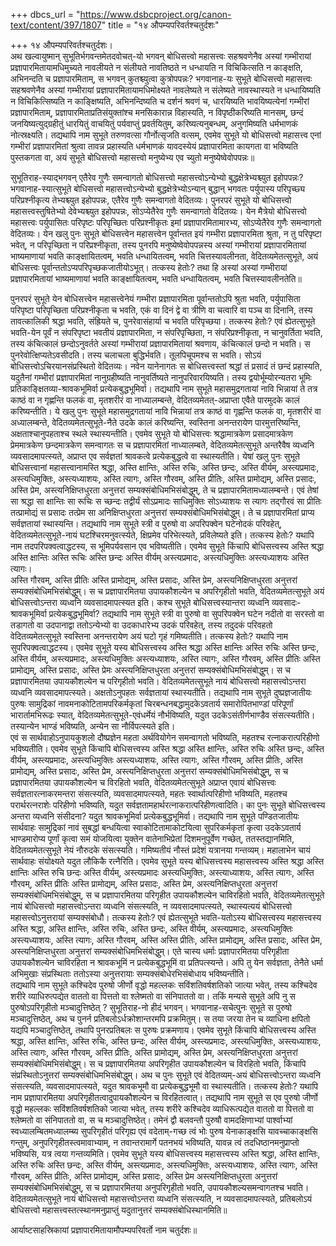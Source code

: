 +++
dbcs_url = "https://www.dsbcproject.org/canon-text/content/397/1807"
title = "१४ औपम्यपरिवर्तश्चतुर्दशः"

+++
१४ औपम्यपरिवर्तश्चतुर्दशः।  
अथ खल्वायुष्मान् सुभूतिर्भगवन्तमेतदवोचत्-यो भगवन् बोधिसत्त्वो महासत्त्वः सहश्रवणेनैव अस्यां गम्भीरायां प्रज्ञापारमितायामधिमुच्यते नावलीयते न संलीयते नावतिष्ठते न धन्धायति न विचिकित्सति न काङ्क्षति, अभिनन्दति च प्रज्ञापारमिताम्, स भगवन् कुतश्च्युत्वा कुत्रोपपन्नः? भगवानाह-यः सुभूते बोधिसत्त्वो महासत्त्वः सहश्रवणेनैव अस्यां गम्भीरायां प्रज्ञापारमितायामधिमोक्ष्यते नावलेष्यते न संलेष्यते नावस्थास्यते न धन्धायिष्यति न विचिकित्सिष्यति न काङ्क्षिष्यति, अभिनन्दिष्यति च दर्शनं श्रवणं च, धारयिष्यति भावयिष्यत्येनां गम्भीरां प्रज्ञापारमिताम्, प्रज्ञापारमिताप्रतिसंयुक्तांश्च मनसिकारान्न विहास्यति, न विपृष्ठीकरिष्यति मानसम्, छन्दं जनयिष्यत्युद्ग्रहीतुं धारयितुं वाचयितुं पर्यवाप्तुं प्रवर्तयितुम्, करिष्यत्यनुबन्धम्, अनुगमिष्यति धर्मभाणकं नोत्स्रक्ष्यति। तद्यथापि नाम सुभूते तरुणवत्सा गौर्नोत्सृजति वत्सम्, एवमेव सुभूते यो बोधिसत्त्वो महासत्त्व एनां गम्भीरां प्रज्ञापारमितां श्रुत्वा तावन्न प्रहास्यति धर्मभाणकं यावदस्येयं प्रज्ञापारमिता कायगता वा भविष्यति पुस्तकगता वा, अयं सुभूते बोधिसत्त्वो महासत्त्वो मनुष्येभ्य एव च्युतो मनुष्येष्वेवोपपन्नः॥

सुभूतिराह-स्याद्भगवन् एतैरेव गुणैः समन्वागतो बोधिसत्त्वो महासत्त्वोऽन्येभ्यो बुद्धक्षेत्रेभ्यश्च्युत इहोपपन्नः? भगवानाह-स्यात्सुभूते बोधिसत्त्वो महासत्त्वोऽन्येभ्यो बुद्धक्षेत्रेभ्योऽन्यान् बुद्धान् भगवतः पर्युपास्य परिपृच्छ्य परिप्रश्नीकृत्य तेभ्यश्च्युत इहोपपन्नः, एतैरेव गुणैः समन्वागतो वेदितव्यः। पुनरपरं सुभूते यो बोधिसत्त्वो महासत्त्वस्तुषितेभ्यो देवेभ्यश्च्युत इहोपपन्नः, सोऽप्येतैरेव गुणैः समन्वागतो वेदितव्यः। येन मैत्रेयो बोधिसत्त्वो महासत्त्वः पर्युपासितः परिपृष्टः परिपृच्छितः परिप्रश्नीकृतः इमां प्रज्ञापारमितामारभ्य, सोऽप्येतैरेव गुणैः समन्वागतो वेदितव्यः। येन खलु पुनः सुभूते बोधिसत्त्वेन महासत्त्वेन पूर्वान्तत इयं गम्भीरा प्रज्ञापारमिता श्रुता, न तु परिपृष्टा भवेत्, न परिपृच्छिता न परिप्रश्नीकृता, तस्य पुनरपि मनुष्येष्वेवोपपन्नस्य अस्यां गम्भीरायां प्रज्ञापारमितायां भाष्यमाणायां भवति काङ्क्षायितत्वम्, भवति धन्धायितत्वम्, भवति चित्तस्यावलीनता, वेदितव्यमेतत्सुभूते, अयं बोधिसत्त्वः पूर्वान्ततोऽप्यपरिपृच्छकजातीयोऽभूत्। तत्कस्य हेतोः? तथा हि अस्यां अस्यां गम्भीरायां प्रज्ञापारमितायां भाष्यमाणायां भवति काङ्क्षायितत्वम्, भवति धन्धायितत्वम्, भवति चित्तस्यावलीनतेति॥

पुनरपरं सुभूते येन बोधिसत्त्वेन महासत्त्वेनेयं गम्भीरा प्रज्ञापारमिता पूर्वान्ततोऽपि श्रुता भवति, पर्युपासिता परिपृष्टा परिपृच्छिता परिप्रश्नीकृता च भवति, एकं वा दिनं द्वे वा त्रीणि वा चत्वारि वा पञ्च वा दिनानि, तस्य तावत्कालिकी श्रद्धा भवति, संह्रियते च, पुनरेवासंहार्या च भवति परिपृच्छया। तत्कस्य हेतोः? एवं ह्येतत्सुभूते भवति-येन पूर्वं न संपरिपृष्टा भवतीयं प्रज्ञापारमिता, न संपरिपृच्छिता, न संपरिप्रश्नीकृता, न चानुवर्तिता भवति, तस्य कंचित्कालं छन्दोऽनुवर्तते अस्यां गम्भीरायां प्रज्ञापारमितायां श्रवणाय, कंचित्कालं छन्दो न भवति। स पुनरेवोत्क्षिप्यतेऽवसीदति। तस्य चलाचला बुद्धिर्भवति। तूलपिचूपमश्च स भवति। सोऽयं बोधिसत्त्वोऽचिरयानसंप्रस्थितो वेदितव्यः। नवेन यानेनागतः स बोधिसत्त्वस्तां श्रद्धां तं प्रसादं तं छन्दं प्रहास्यति, यदुतैनां गम्भीरां प्रज्ञापारमितां नानुग्रहीष्यति नानुवर्तिष्यते नानुपरिवारयिष्यति। तस्य द्वयोर्भूम्योरन्यतरा भूमिः प्रतिकाङ्क्षितव्या-श्रावकभूमिर्वा प्रत्येकबुद्धभूमिर्वा। तद्यथापि नाम सुभूते महासमुद्रगतायां नावि भिन्नायां ते तत्र काष्ठं वा न गृह्णन्ति फलकं वा, मृतशरीरं वा नाध्यालम्बन्ते, वेदितव्यमेतत्-अप्राप्ता एवैते पारमुदके कालं करिष्यन्तीति। ये खलु पुनः सुभूते महासमुद्रगतायां नावि भिन्नायां तत्र काष्ठं वा गृह्णन्ति फलकं वा, मृतशरीरं वा अध्यालम्बन्ते, वेदितव्यमेतत्सुभूते-नैते उदके कालं करिष्यन्ति, स्वस्तिना अनन्तरायेण पारमुत्तरिष्यन्ति, अक्षताश्चानुपहताश्च स्थले स्थास्यन्तीति। एवमेव सुभूते यो बोधिसत्त्वः श्रद्धामात्रकेण प्रसादमात्रकेण प्रेममात्रकेण छन्दमात्रकेण समन्वागतः स च प्रज्ञापारमितां नाध्यालम्बते, वेदितव्यमेतत्सुभूते अन्तरैवैष व्यध्वनि व्यवसादमापत्स्यते, अप्राप्त एव सर्वज्ञतां श्रावकत्वे प्रत्येकबुद्धत्वे वा स्थास्यतीति। येषां खलु पुनः सुभूते बोधिसत्त्वानां महासत्त्वानामस्ति श्रद्धा, अस्ति क्षान्तिः, अस्ति रुचिः, अस्ति छन्दः, अस्ति वीर्यम्, अस्त्यप्रमादः, अस्त्यधिमुक्तिः, अस्त्यध्याशयः, अस्ति त्यागः, अस्ति गौरवम्, अस्ति प्रीतिः, अस्ति प्रामोद्यम्, अस्ति प्रसादः, अस्ति प्रेम, अस्त्यनिक्षिप्तधुरता अनुत्तरां सम्यक्संबोधिमभिसंबोद्धुम्, ते च प्रज्ञापारमितामध्यालम्बन्ते। एवं तेषां सा श्रद्धा सा क्षान्तिः सा रूचिः स च्छन्दः तद्वीर्यं सोऽप्रमादः साधिमुक्तिः सोऽध्याशयः स त्यागः तद्गौरवं सा प्रीतिः तत्प्रामोद्यं स प्रसादः तत्प्रेम सा अनिक्षिप्तधुरता अनुत्तरां सम्यक्संबोधिमभिसंबोद्धुम्। ते च प्रज्ञापारमितां प्राप्य सर्वज्ञतायां स्थास्यन्ति। तद्यथापि नाम सुभूते स्त्री व पुरुषो वा अपरिपक्वेन घटेनोदकं परिवहेत्, वेदितव्यमेतत्सुभूते-नायं घटश्चिरमनुवर्त्स्यते, क्षिप्रमेव परिभेत्स्यते, प्रविलेष्यते इति। तत्कस्य हेतोः? यथापि नाम तदपरिपक्वत्वाद्धटस्य, स भूमिपर्यवसान एव भविष्यतीति। एवमेव सुभूते किंचापि बोधिसत्त्वस्य अस्ति श्रद्धा अस्ति क्षान्तिः अस्ति रूचिः अस्ति छन्दः अस्ति वीर्यम् अस्त्यप्रमादः, अस्त्यधिमुक्तिः अस्त्यध्याशयः अस्ति त्यागः।  
अस्ति गौरवम्, अस्ति प्रीतिः अस्ति प्रामोद्यम्, अस्ति प्रसादः, अस्ति प्रेम, अस्त्यनिक्षिप्तधुरता अनुत्तरां सम्यक्संबोधिमभिसंबोद्धुम्। स च प्रज्ञापारमितया उपायकौशल्येन च अपरिगृहीतो भवति, वेदितव्यमेतत्सुभूते अयं बोधिसत्त्वोऽन्तरा व्यध्वनि व्यवसादमापत्स्यत इति। कश्च सुभूते बोधिसत्त्वस्यान्तरा व्यध्वनि व्यवसादः- श्रावकभूमिर्वा प्रत्येकबुद्धभूमिर्वा? तद्यथापि नाम सुभूते स्त्री वा पुरुषो वा सुपरिपक्वेन घटेन नदीतो वा सरस्तो वा तडागतो वा उदपानाद्वा ततोऽन्येभ्यो वा उदकाधारेभ्य उदकं परिवहेत्, तस्य तदुदकं परिवहतो वेदितव्यमेतत्सुभूते स्वस्तिना अनन्तरायेण अयं घटो गृहं गमिष्यतीति। तत्कस्य हेतोः? यथापि नाम सुपरिपक्वत्वाद्धटस्य। एवमेव सुभूते यस्य बोधिसत्त्वस्य अस्ति श्रद्धा अस्ति क्षान्तिः अस्ति रुचिः अस्ति छन्दः, अस्ति वीर्यम्, अस्त्यप्रमादः, अस्त्यधिमुक्तिः अस्त्यध्याशयः, अस्ति त्यागः, अस्ति गौरवम्, अस्ति प्रीतिः अस्ति प्रामोद्यम्, अस्ति प्रसादः, अस्ति प्रेमः अस्त्यनिक्षिप्तधुरता अनुत्तरां सम्यक्संबोधिमभिसंबोद्धुम्। स च प्रज्ञापारमितया उपायकौशल्येन च परिगृहीतो भवति। वेदितव्यमेतत्सुभूते नायं बोधिसत्त्वो महासत्त्वोऽन्तरा व्यध्वनि व्यवसादमापत्स्यते। अक्षतोऽनुपहतः सर्वज्ञतायां स्थास्यतीति। तद्यथापि नाम सुभूते दुष्प्रज्ञजातीयः पुरुषः सामुद्रिकां नावमनाकोटितामपरिकर्मकृतां चिरबन्धनबद्धामुदकेऽवतार्य समारोपितभाण्डां परिपूर्णां भारार्तामभिरूढः स्यात्, वेदितव्यमेतत्सुभूते-एवंधर्मेयं नौर्भविष्यति, यदुत उदकेऽसंतीर्णभाण्डैव संसत्स्यतीति। तस्यान्येन भाण्डं भविष्यति, अन्येन सा नौर्विपत्स्यते इति।  
एवं स सार्थवाहोऽनुपायकुशलो दौष्प्रज्ञेन महता अर्थवियोगेन समन्वागतो भविष्यति, महतश्च रत्नाकरात्परिहीणो भविष्यतीति। एवमेव सुभूते किंचापि बोधिसत्त्वस्य अस्ति श्रद्धा अस्ति क्षान्तिः, अस्ति रुचिः अस्ति छन्दः, अस्ति वीर्यम्, अस्त्यप्रमादः, अस्त्यधिमुक्तिः अस्त्यध्याशयः, अस्ति त्यागः, अस्ति गौरवम्, अस्ति प्रीतिः, अस्ति प्रामोद्यम्, अस्ति प्रसादः, अस्ति प्रेम, अस्त्यनिक्षिप्तधुरता अनुत्तरां सम्यक्संबोधिमभिसंबोद्धुम्, स च प्रज्ञापारमितया उपायकौशल्येन च विरहितो भवति, वेदितव्यमेतत्सुभूते अप्राप्त एवायं बोधिसत्त्वः सर्वज्ञतारत्नाकरमन्तरा संसत्स्यति, व्यवसादमापत्स्यते, महतः स्वार्थात्परिहीणो भविष्यति, महतश्च परार्थरत्न‍राशेः परिहीणो भविष्यति, यदुत सर्वज्ञतामहार्थरत्नाकरात्परिहीणत्वादिति। का पुनः सुभूते बोधिसत्त्वस्य अन्तरा व्यध्वनि संसीदना? यदुत श्रावकभूमिर्वा प्रत्येकबुद्धभूमिर्वा। तद्यथापि नाम सुभूते पण्डितजातीयः सार्थवाहः सामुद्रिकां नावं सुबद्धां बन्धयित्वा स्वाकोटितामाकोटयित्वा सुपरिकर्मकृतां कृत्वा उदकेऽवतार्य भाण्डमारोप्य पूर्णां कृत्वा समं योजयित्वा युक्तेन वातेनाभिप्रेतां दिशमनुपूर्वेण गच्छेत्, ततस्तद्यानमिति, वेदितव्यमेतत्सुभूते नेयं नौरुदके संसत्स्यति। गमिष्यतीयं नौस्तं प्रदेशं यत्रानया गन्तव्यम्। महालाभेन चायं सार्थवाहः संयोक्ष्यते यदुत लौकिकै रत्नैरिति। एवमेव सुभूते यस्य बोधिसत्त्वस्य महासत्त्वस्य अस्ति श्रद्धा अस्ति क्षान्तिः अस्ति रुचि छन्दः अस्ति वीर्यम्, अस्त्यप्रमादः अस्त्यधिमुक्तिः, अस्त्याध्याशयः, अस्ति त्यागः, अस्ति गौरवम्, अस्ति प्रीतिः अस्ति प्रामोद्यम्, अस्ति प्रसादः, अस्ति प्रेम, अस्त्यनिक्षिप्तधुरता अनुत्तरां सम्यक्संबोधिमभिसंबोद्धुम्, स च प्रज्ञापारमितया परिगृहीत उपायकौशल्येन चाविरहितो भवति, वेदितव्यमेतत्सुभूते नायं बोधिसत्त्वो महासत्त्वोऽन्तरा व्यध्वनि संसत्स्यति, न व्यवसादमापत्स्यते, स्थास्यत्ययं बोधिसत्त्वो महासत्त्वोऽनुत्तरायां सम्यक्संबोधौ। तत्कस्य हेतोः? एवं ह्येतत्सुभूते भवति-यतोऽस्य बोधिसत्त्वस्य महासत्त्वस्य अस्ति श्रद्धा, अस्ति क्षान्तिः, अस्ति रुचिः, अस्ति छन्दः, अस्ति वीर्यम्, अस्त्यप्रमादः, अस्त्यधिमुक्तिः अस्त्यध्याशयः, अस्ति त्यागः, अस्ति गौरवम्, अस्ति अस्ति प्रीतिः, अस्ति प्रामोद्यम्, अस्ति प्रसादः, अस्ति प्रेम, अस्त्यनिक्षिप्तधुरता अनुत्तरां सम्यक्संबोधिमभिसंबोद्धुम्। एते चास्य धर्माः प्रज्ञापारमितया परिगृहीता उपायकौशल्येन चाविरहिता न श्रावकभूमिं न प्रत्येकबुद्धभूमिं वा प्रतिपत्स्यन्ते। अपि तु येन सर्वज्ञता, तेनैते धर्मा अभिमुखाः संप्रस्थिताः ततोऽस्या अनुत्तरायाः सम्यक्संबोधेरभिसंबोधाय भविष्यन्तीति।  
तद्यथापि नाम सुभूते कश्चिदेव पुरुषो जीर्णो वृद्धो महल्लकः सविंशतिवर्षशतिको जात्या भवेत्, तस्य कश्चिदेव शरीरे व्याधिरुत्पद्येत वाततो वा पित्ततो वा श्लेष्मतो वा संनिपाततो वा। तकिं मन्यसे सुभूते अपि नु स पुरुषोऽपरिगृहीतो मञ्चादुत्तिष्ठेत् ? सुभूतिराह-नो हीदं भगवन्। भगवानाह-सचेत्पुनः सुभूते स पुरुषो मञ्चादुत्तिष्ठेत्, अथ च पुनर्न प्रतिबलोऽर्धक्रोशान्तरमपि प्रक्रमितुम्। स तया जरया तेन च व्याधिना क्षपितो यद्यपि मञ्चादुत्तिष्ठेत्, तथापि पुनरप्रतिबलः स पुरुषः प्रक्रमणाय। एवमेव सुभूते किंचापि बोधिसत्त्वस्य अस्ति श्रद्धा, अस्ति क्षान्तिः, अस्ति रुचिः, अस्ति छन्दः, अस्ति वीर्यम्, अस्त्यप्रमादः, अस्त्यधिमुक्तिः, अस्त्यध्याशयः, अस्ति त्यागः, अस्ति गौरवम्, अस्ति प्रीतिः, अस्ति प्रामोद्यम्, अस्ति प्रेम, अस्त्यनिक्षिप्तधुरता अनुत्तरां सम्यक्संबोधिमभिसंबोद्धुम्। स च प्रज्ञापारमितया अपरिगृहीत उपायकौशल्येन च विरहितो भवति, किंचापि संप्रस्थितोऽनुत्तरां सम्यक्संबोधिमभिसंबोद्धुम्। अथ च पुनः सुभूते एवं वेदितव्यम्-अयं बोधिसत्त्वोऽन्तरा व्यध्वनि संसत्स्यति, व्यवसादमापत्स्यते, यदुत श्रावकभूमौ वा प्रत्येकबुद्धभूमौ वा स्थास्यतीति। तत्कस्य हेतोः? यथापि नाम प्रज्ञापारमितया अपरिगृहीतत्वादुपायकौशल्येन च विरहितत्वात्। तद्यथापि नाम सुभूते स एव पुरुषो जीर्णो वृद्धो महल्लकः सविंशतिवर्षशतिको जात्या भवेत्, तस्य शरीरे कश्चिदेव व्याधिरूत्पद्येत वाततो वा पित्ततो वा श्लेष्मतो वा संनिपाततो वा, स च मञ्चादुत्तिष्ठेत्। तमेनं द्वौ बलवन्तौ पुरुषौ वामदक्षिणाभ्यां पार्श्वाभ्यां स्वध्यालम्बितमध्यालम्ब्य सुपरिगृहीतं परिगृह्य एवं वदेताम्-गच्छ त्वं भोः पुरुष येनाकाङ्क्षसि यावच्चाकाङ्क्षसि गन्तुम्, अनुपरिगृहीतस्त्वमावाभ्याम्, न तवान्तरामार्गे पतनभयं भविष्यति, यावन्न त्वं तदधिष्ठानमनुप्राप्तो भविष्यसि, यत्र त्वया गन्तव्यमिति। एवमेव सुभूते यस्य बोधिसत्त्वस्य महासत्त्वस्य अस्ति श्रद्धा, अस्ति क्षान्तिः, अस्ति रुचिः अस्ति छन्दः, अस्ति वीर्यम्, अस्त्यप्रमादः, अस्त्यधिमुक्तिः, अस्त्यध्याशयः, अस्ति त्यागः, अस्ति गौरवम्, अस्ति प्रीतिः, अस्ति प्रामोद्यम्, अस्ति प्रसादः, अस्ति प्रेम अस्त्यनिक्षिप्तधुरता अनुत्तरां सम्यक्संबोधिमभिसंबोद्धुम्, स च प्रज्ञापारमितया अनुपरिगृहीतो भवति, उपायकौशल्यसमन्वागतश्च भवति। वेदितव्यमेतत्सुभूते नायं बोधिसत्त्वो महासत्त्वोऽन्तरा व्यध्वनि संसत्स्यति, न व्यवसादमापत्स्यते, प्रतिबलोऽयं बोधिसत्त्वो महासत्त्वस्तत्स्थानमनुप्राप्तुं यदुतानुत्तरं सम्यक्संबोधिस्थानमिति॥

आर्याष्टसाहस्रिकायां प्रज्ञापारमितायामौपम्यपरिवर्तो नाम चतुर्दशः॥

